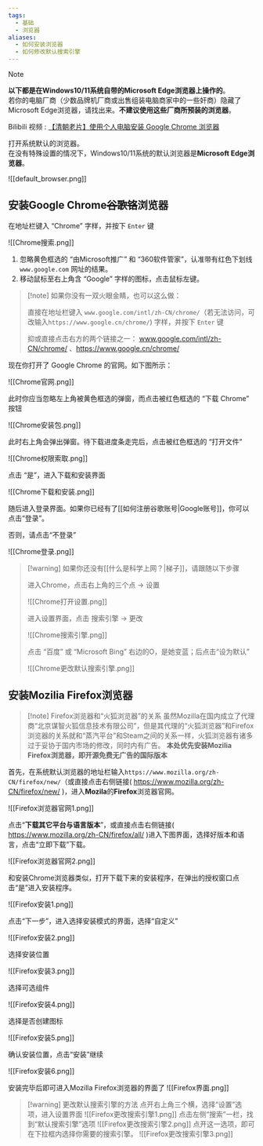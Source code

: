 ```yaml
---
tags:
  - 基础
  - 浏览器
aliases:
  - 如何安装浏览器
  - 如何修改默认搜索引擎
---
```


> [!note]
> **以下都是在Windows10/11系统自带的Microsoft Edge浏览器上操作的**。<br>若你的电脑厂商（少数品牌机厂商或出售组装电脑商家中的一些奸商）隐藏了Microsoft Edge浏览器，请找出来。**不建议使用这些厂商所预装的浏览器**。

Bilibili 视频 : [【清朝老片】使用个人电脑安装 Google Chrome 浏览器 ](https://www.bilibili.com/video/BV1br421F78b/)

打开系统默认的浏览器。<br>在没有特殊设置的情况下，Windows10/11系统的默认浏览器是**Microsoft Edge浏览器**。

![[default_browser.png]]

## 安装Google Chrome~~谷歌铬~~浏览器

在地址栏键入 “Chrome” 字样，并按下 `Enter` 键

![[Chrome搜索.png]]

1. 忽略黄色框选的 “由Microsoft推广” 和 “360软件管家”，认准带有红色下划线 `www.google.com` 网址的结果。 
2. 移动鼠标至右上角含 “Google” 字样的图标，点击鼠标左键。

> [!note] 如果你没有一双火眼金睛，也可以这么做：
>
> 直接在地址栏键入 `www.google.com/intl/zh-CN/chrome/`（若无法访问，可改输入`https://www.google.cn/chrome/`) 字样，并按下 `Enter` 键
> 
>  抑或直接点击右方的两个链接之一： www.google.com/intl/zh-CN/chrome/ 、https://www.google.cn/chrome/

现在你打开了 Google Chrome 的官网。如下图所示：

![[Chrome官网.png]]

此时你应当忽略左上角被黄色框选的弹窗，而点击被红色框选的 “下载 Chrome” 按钮

![[Chrome安装包.png]]

此时右上角会弹出弹窗。待下载进度条走完后，点击被红色框选的 “打开文件”

![[Chrome权限索取.png]]

点击 “是”，进入下载和安装界面

![[Chrome下载和安装.png]]

随后进入登录界面。如果你已经有了[[如何注册谷歌账号|Google账号]]，你可以点击“登录”。

否则，请点击“不登录”

![[Chrome登录.png]]

> [!warning] 如果你还没有[[什么是科学上网？|梯子]]，请跟随以下步骤
>
> 进入Chrome，点击右上角的三个点 → 设置
>
> ![[Chrome打开设置.png]]
>
> 进入设置界面，点击 搜索引擎 → 更改
>
> ![[Chrome搜索引擎.png]]
>
> 点击 “百度” 或 “Microsoft Bing” 右边的O，是她变蓝；后点击“设为默认”
>
> ![[Chrome更改默认搜索引擎.png]]



## 安装Mozilia Firefox浏览器

> [!note] Firefox浏览器和“火狐浏览器”的关系
> 虽然Mozilla在国内成立了代理商“北京谋智火狐信息技术有限公司”，但是其代理的“火狐浏览器”和Firefox浏览器的关系就和“蒸汽平台”和Steam之间的关系一样，火狐浏览器有诸多过于妥协于国内市场的修改，同时内有广告。
> **本处优先安装Mozilia Firefox浏览器，即开源免费无广告的国际版本**

首先，在系统默认浏览器的地址栏输入`https://www.mozilla.org/zh-CN/firefox/new/`（或直接点击右侧链接( https://www.mozilla.org/zh-CN/firefox/new/ )，进入**Mozila**的**Firefox**浏览器官网。

![[Firefox浏览器官网1.png]]

点击“**下载其它平台与语言版本**”，或直接点击右侧链接( https://www.mozilla.org/zh-CN/firefox/all/ )进入下图界面，选择好版本和语言，点击“立即下载”下载。

![[Firefox浏览器官网2.png]]

和安装Chrome浏览器类似，打开下载下来的安装程序，在弹出的授权窗口点击“是”进入安装程序。

![[Firefox安装1.png]]

点击“下一步”，进入选择安装模式的界面，选择“自定义”

![[Firefox安装2.png]]

选择安装位置

![[Firefox安装3.png]]

选择可选组件

![[Firefox安装4.png]]

选择是否创建图标

![[Firefox安装5.png]]

确认安装位置，点击“安装”继续

![[Firefox安装6.png]]

安装完毕后即可进入Mozilla Firefox浏览器的界面了
![[Firefox界面.png]]

>[!warning] 更改默认搜索引擎的方法
>点开右上角三个横，选择“设置”选项，进入设置界面
>![[Firefox更改搜索引擎1.png]]
>点击左侧“搜索”一栏，找到“默认搜索引擎”选项
>![[Firefox更改搜索引擎2.png]]
>点开这一选项，即可在下拉框内选择你需要的搜索引擎。
>![[Firefox更改搜索引擎3.png]]



